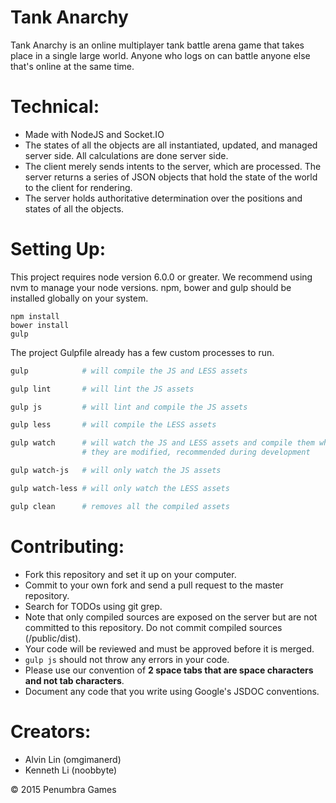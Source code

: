 # Tank Anarchy
Tank Anarchy is an online multiplayer tank battle arena game that takes place
in a single large world. Anyone who logs on can battle anyone else that's online at
the same time.

# Technical:
  - Made with NodeJS and Socket.IO
  - The states of all the objects are all instantiated, updated, and managed
  server side. All calculations are done server side.
  - The client merely sends intents to the server, which are processed. The
  server returns a series of JSON objects that hold the state of the world to
  the client for rendering.
  - The server holds authoritative determination over the positions and states
  of all the objects.

# Setting Up:
  This project requires node version 6.0.0 or greater. We recommend using
  nvm to manage your node versions.
  npm, bower and gulp should be installed globally on your system.
  ```
  npm install
  bower install
  gulp
  ```
  The project Gulpfile already has a few custom processes to run.  
  ```bash
  gulp            # will compile the JS and LESS assets

  gulp lint       # will lint the JS assets

  gulp js         # will lint and compile the JS assets

  gulp less       # will compile the LESS assets

  gulp watch      # will watch the JS and LESS assets and compile them when
                  # they are modified, recommended during development

  gulp watch-js   # will only watch the JS assets

  gulp watch-less # will only watch the LESS assets

  gulp clean      # removes all the compiled assets
  ```

# Contributing:
  - Fork this repository and set it up on your computer.
  - Commit to your own fork and send a pull request to the master repository.
  - Search for TODOs using git grep.
  - Note that only compiled sources are exposed on the server but are not
  committed to this repository. Do not commit compiled sources (/public/dist).
  - Your code will be reviewed and must be approved before it is merged.
  - `gulp js` should not throw any errors in your code.
  - Please use our convention of **2 space tabs that are space characters and
  not tab characters**.
  - Document any code that you write using Google's JSDOC conventions.

# Creators:
  - Alvin Lin (omgimanerd)
  - Kenneth Li (noobbyte)

&copy; 2015 Penumbra Games
